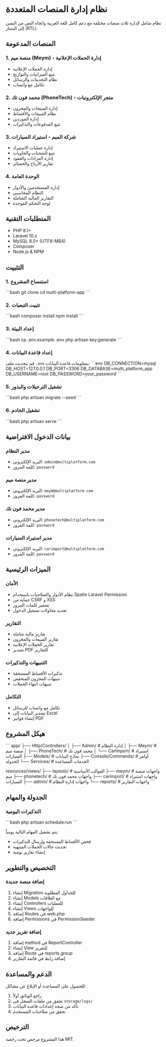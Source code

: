# نظام إدارة المنصات المتعددة

نظام شامل لإدارة ثلاث منصات مختلفة مع دعم كامل للغة العربية واتجاه النص من اليمين إلى اليسار (RTL).

## المنصات المدعومة

### 1. منصة ميم (Meym) - إدارة الحملات الإعلانية
- إدارة الحملات الإعلانية
- تتبع الميزانيات والتواريخ
- نظام التحديثات والرسائل
- تكامل مع واتساب

### 2. محمد فون تك (PhoneTech) - متجر الإلكترونيات
- إدارة المنتجات والمخزون
- نظام المبيعات والأقساط
- إدارة الموردين
- تتبع المدفوعات والتذكيرات

### 3. شركة الميم - استيراد السيارات
- إدارة عمليات الاستيراد
- تتبع الشحنات والحاويات
- إدارة المزادات والعقود
- تقارير الأرباح والخسائر

### 4. الوحدة العامة
- إدارة المستخدمين والأدوار
- النظام المحاسبي
- التقارير المالية الشاملة
- لوحة التحكم الموحدة

## المتطلبات التقنية

- PHP 8.1+
- Laravel 10.x
- MySQL 8.0+ (UTF8-MB4)
- Composer
- Node.js & NPM

## التثبيت

### 1. استنساخ المشروع
\`\`\`bash
git clone <repository-url>
cd multi-platform-app
\`\`\`

### 2. تثبيت التبعيات
\`\`\`bash
composer install
npm install
\`\`\`

### 3. إعداد البيئة
\`\`\`bash
cp .env.example .env
php artisan key:generate
\`\`\`

### 4. إعداد قاعدة البيانات
قم بتحديث ملف `.env` بمعلومات قاعدة البيانات:
\`\`\`env
DB_CONNECTION=mysql
DB_HOST=127.0.0.1
DB_PORT=3306
DB_DATABASE=multi_platform_app
DB_USERNAME=root
DB_PASSWORD=your_password
\`\`\`

### 5. تشغيل الترحيلات والبذور
\`\`\`bash
php artisan migrate --seed
\`\`\`

### 6. تشغيل الخادم
\`\`\`bash
php artisan serve
\`\`\`

## بيانات الدخول الافتراضية

### مدير النظام
- البريد الإلكتروني: `admin@multiplatform.com`
- كلمة المرور: `password`

### مدير منصة ميم
- البريد الإلكتروني: `meym@multiplatform.com`
- كلمة المرور: `password`

### مدير محمد فون تك
- البريد الإلكتروني: `phonetech@multiplatform.com`
- كلمة المرور: `password`

### مدير استيراد السيارات
- البريد الإلكتروني: `carimport@multiplatform.com`
- كلمة المرور: `password`

## الميزات الرئيسية

### الأمان
- نظام الأدوار والصلاحيات باستخدام Spatie Laravel Permission
- حماية من CSRF و XSS
- تشفير كلمات المرور
- تحديد محاولات تسجيل الدخول

### التقارير
- تقارير مالية شاملة
- تقارير المبيعات والمخزون
- تقارير الحملات الإعلانية
- تصدير PDF للتقارير

### التنبيهات والتذكيرات
- تذكيرات الأقساط المستحقة
- تنبيهات المخزون المنخفض
- تنبيهات انتهاء الحملات

### التكامل
- تكامل مع واتساب للرسائل
- تصدير البيانات إلى Excel
- إنشاء فواتير PDF

## هيكل المشروع

\`\`\`
app/
├── Http/Controllers/
│   ├── Admin/           # إدارة النظام
│   ├── Meym/           # منصة ميم
│   ├── PhoneTech/      # محمد فون تك
│   └── CarImport/      # استيراد السيارات
├── Models/             # نماذج البيانات
├── Console/Commands/   # أوامر الجدولة
└── Services/          # الخدمات المساعدة

resources/views/
├── layouts/           # القوالب الأساسية
├── meym/             # واجهات منصة ميم
├── phonetech/        # واجهات محمد فون تك
├── carimport/        # واجهات استيراد السيارات
├── admin/            # واجهات إدارة النظام
└── reports/          # واجهات التقارير
\`\`\`

## الجدولة والمهام

### التذكيرات اليومية
\`\`\`bash
php artisan schedule:run
\`\`\`

يتم تشغيل المهام التالية يومياً:
- فحص الأقساط المستحقة وإرسال التذكيرات
- تحديث حالات الحملات المنتهية
- إنشاء تقارير يومية

## التخصيص والتطوير

### إضافة منصة جديدة
1. إنشاء Migration للجداول المطلوبة
2. إنشاء Models مع العلاقات
3. إنشاء Controllers للعمليات
4. إنشاء Views للواجهات
5. إضافة Routes في web.php
6. إضافة Permissions في PermissionSeeder

### إضافة تقرير جديد
1. إضافة method في ReportController
2. إنشاء View للتقرير
3. إضافة Route في reports group
4. إضافة رابط في قائمة التقارير

## الدعم والمساعدة

للحصول على المساعدة أو الإبلاغ عن مشاكل:
1. راجع الوثائق أولاً
2. تحقق من ملفات السجل في `storage/logs/`
3. تأكد من صحة إعدادات قاعدة البيانات
4. تحقق من صلاحيات المستخدم

## الترخيص

هذا المشروع مرخص تحت رخصة MIT.
